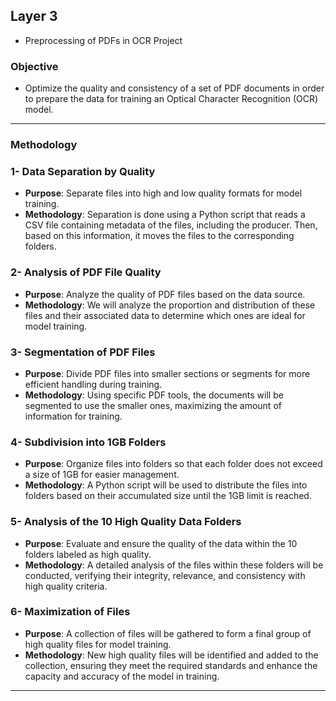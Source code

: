 ## Layer 3

- Preprocessing of PDFs in OCR Project

### Objective

- Optimize the quality and consistency of a set of PDF documents in order to prepare the data for training an Optical Character Recognition (OCR) model.

---

### Methodology

### 1- Data Separation by Quality

- **Purpose**: Separate files into high and low quality formats for model training.
- **Methodology**: Separation is done using a Python script that reads a CSV file containing metadata of the files, including the producer. Then, based on this information, it moves the files to the corresponding folders.

### 2- Analysis of PDF File Quality

- **Purpose**: Analyze the quality of PDF files based on the data source.
- **Methodology**: We will analyze the proportion and distribution of these files and their associated data to determine which ones are ideal for model training.

### 3- Segmentation of PDF Files

- **Purpose**: Divide PDF files into smaller sections or segments for more efficient handling during training.
- **Methodology**: Using specific PDF tools, the documents will be segmented to use the smaller ones, maximizing the amount of information for training.

### 4- Subdivision into 1GB Folders

- **Purpose**: Organize files into folders so that each folder does not exceed a size of 1GB for easier management.
- **Methodology**: A Python script will be used to distribute the files into folders based on their accumulated size until the 1GB limit is reached.

### 5- Analysis of the 10 High Quality Data Folders

- **Purpose**: Evaluate and ensure the quality of the data within the 10 folders labeled as high quality.
- **Methodology**: A detailed analysis of the files within these folders will be conducted, verifying their integrity, relevance, and consistency with high quality criteria.

### 6- Maximization of Files

- **Purpose**: A collection of files will be gathered to form a final group of high quality files for model training.
- **Methodology**: New high quality files will be identified and added to the collection, ensuring they meet the required standards and enhance the capacity and accuracy of the model in training.

---
